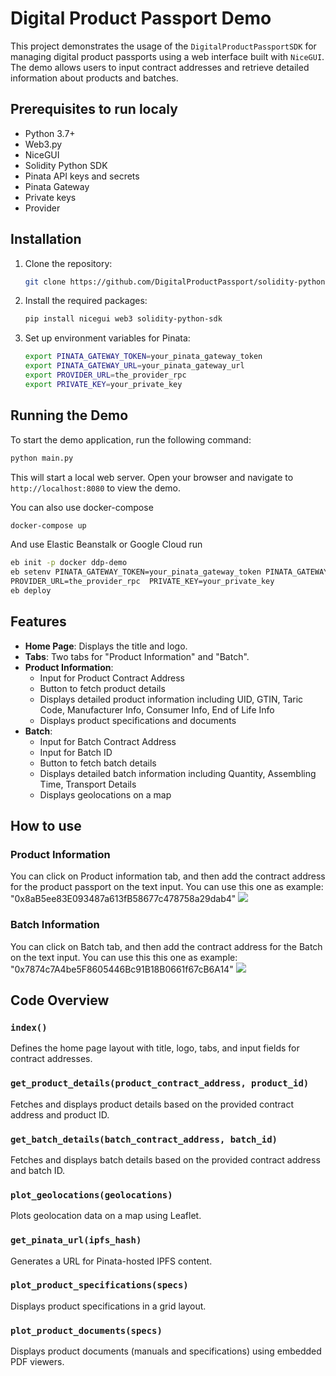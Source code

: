 # Digital Product Passport Demo

This project demonstrates the usage of the `DigitalProductPassportSDK` for managing digital product passports using a web interface built with `NiceGUI`. The demo allows users to input contract addresses and retrieve detailed information about products and batches.

## Prerequisites to run localy

- Python 3.7+
- Web3.py
- NiceGUI
- Solidity Python SDK
- Pinata API keys and secrets
- Pinata Gateway
- Private keys
- Provider

## Installation

1. Clone the repository:

    ```bash
    git clone https://github.com/DigitalProductPassport/solidity-python-sdk.git
    ```

2. Install the required packages:

    ```bash
    pip install nicegui web3 solidity-python-sdk
    ```

3. Set up environment variables for Pinata:

    ```bash
    export PINATA_GATEWAY_TOKEN=your_pinata_gateway_token
    export PINATA_GATEWAY_URL=your_pinata_gateway_url
    export PROVIDER_URL=the_provider_rpc
    export PRIVATE_KEY=your_private_key
    ```

## Running the Demo

To start the demo application, run the following command:

```bash
python main.py
```

This will start a local web server. Open your browser and navigate to `http://localhost:8080` to view the demo.

You can also use docker-compose

```bash
docker-compose up
```

And use Elastic Beanstalk or Google Cloud run

```bash
eb init -p docker ddp-demo
eb setenv PINATA_GATEWAY_TOKEN=your_pinata_gateway_token PINATA_GATEWAY_URL=your_pinata_gateway_url \
PROVIDER_URL=the_provider_rpc  PRIVATE_KEY=your_private_key
eb deploy
```


## Features

- **Home Page**: Displays the title and logo.
- **Tabs**: Two tabs for "Product Information" and "Batch".
- **Product Information**:
  - Input for Product Contract Address
  - Button to fetch product details
  - Displays detailed product information including UID, GTIN, Taric Code, Manufacturer Info, Consumer Info, End of Life Info
  - Displays product specifications and documents
- **Batch**:
  - Input for Batch Contract Address
  - Input for Batch ID
  - Button to fetch batch details
  - Displays detailed batch information including Quantity, Assembling Time, Transport Details
  - Displays geolocations on a map


## How to use

### Product Information

You can click on Product information tab, and then add the contract address for the product passport on the text input.
You can use this one as example: "0x8aB5ee83E093487a613fB58677c478758a29dab4"
![](https://github.com/DigitalProductPassport/solidity-python-sdk/blob/main/examples/passport_details/images/product_details.gif)

### Batch Information

You can click on Batch  tab, and then add the contract address for the Batch on the text input.
You can use this this one as example: "0x7874c7A4be5F8605446Bc91B18B0661f67cB6A14"
![](https://github.com/DigitalProductPassport/solidity-python-sdk/blob/main/examples/passport_details/images/batch.gif)


## Code Overview

### `index()`

Defines the home page layout with title, logo, tabs, and input fields for contract addresses.

### `get_product_details(product_contract_address, product_id)`

Fetches and displays product details based on the provided contract address and product ID.

### `get_batch_details(batch_contract_address, batch_id)`

Fetches and displays batch details based on the provided contract address and batch ID.

### `plot_geolocations(geolocations)`

Plots geolocation data on a map using Leaflet.

### `get_pinata_url(ipfs_hash)`

Generates a URL for Pinata-hosted IPFS content.

### `plot_product_specifications(specs)`

Displays product specifications in a grid layout.

### `plot_product_documents(specs)`

Displays product documents (manuals and specifications) using embedded PDF viewers.

